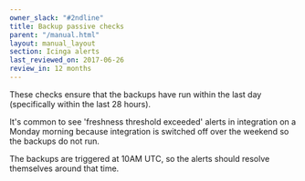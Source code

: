 ```yaml
---
owner_slack: "#2ndline"
title: Backup passive checks
parent: "/manual.html"
layout: manual_layout
section: Icinga alerts
last_reviewed_on: 2017-06-26
review_in: 12 months
---
```


These checks ensure that the backups have run within the last day (specifically
within the last 28 hours).

It's common to see 'freshness threshold exceeded' alerts in integration on a
Monday morning because integration is switched off over the weekend so the
backups do not run.

The backups are triggered at 10AM UTC, so the alerts should resolve themselves
around that time.
